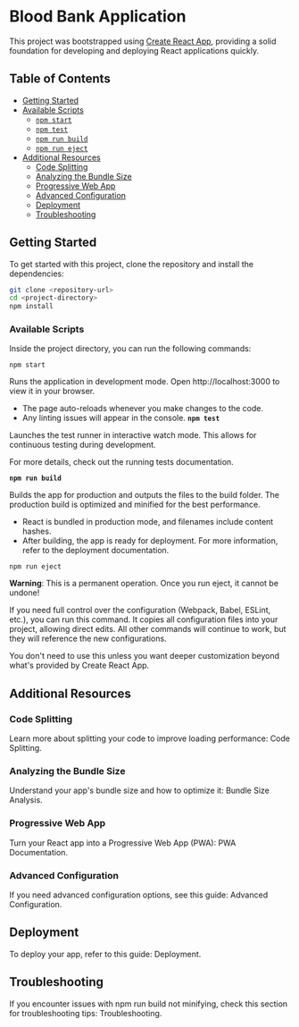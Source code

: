 # Blood Bank Application

This project was bootstrapped using [Create React App](https://github.com/facebook/create-react-app), providing a solid foundation for developing and deploying React applications quickly.

## Table of Contents

- [Getting Started](#getting-started)
- [Available Scripts](#available-scripts)
  - [`npm start`](#npm-start)
  - [`npm test`](#npm-test)
  - [`npm run build`](#npm-run-build)
  - [`npm run eject`](#npm-run-eject)
- [Additional Resources](#additional-resources)
  - [Code Splitting](#code-splitting)
  - [Analyzing the Bundle Size](#analyzing-the-bundle-size)
  - [Progressive Web App](#progressive-web-app)
  - [Advanced Configuration](#advanced-configuration)
  - [Deployment](#deployment)
  - [Troubleshooting](#troubleshooting)
  
## Getting Started

To get started with this project, clone the repository and install the dependencies:

```bash
git clone <repository-url>
cd <project-directory>
npm install
```
### Available Scripts
Inside the project directory, you can run the following commands:

`npm start`

Runs the application in development mode. Open http://localhost:3000 to view it in your browser.

- The page auto-reloads whenever you make changes to the code.
- Any linting issues will appear in the console.
**`npm test`**

Launches the test runner in interactive watch mode. This allows for continuous testing during development.

For more details, check out the running tests documentation.

**`npm run build`**

Builds the app for production and outputs the files to the build folder. The production build is optimized and minified for the best performance.

- React is bundled in production mode, and filenames include content hashes.
- After building, the app is ready for deployment.
For more information, refer to the deployment documentation.

`npm run eject`

**Warning**: This is a permanent operation. Once you run eject, it cannot be undone!

If you need full control over the configuration (Webpack, Babel, ESLint, etc.), you can run this command. It copies all configuration files into your project, allowing direct edits. All other commands will continue to work, but they will reference the new configurations.

You don't need to use this unless you want deeper customization beyond what's provided by Create React App.

## Additional Resources
### Code Splitting
Learn more about splitting your code to improve loading performance: Code Splitting.

### Analyzing the Bundle Size
Understand your app's bundle size and how to optimize it: Bundle Size Analysis.

### Progressive Web App
Turn your React app into a Progressive Web App (PWA): PWA Documentation.

### Advanced Configuration
If you need advanced configuration options, see this guide: Advanced Configuration.

## Deployment
To deploy your app, refer to this guide: Deployment.

## Troubleshooting
If you encounter issues with npm run build not minifying, check this section for troubleshooting tips: Troubleshooting.
